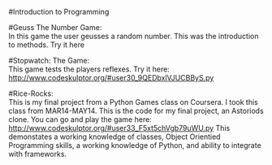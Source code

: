 #Introduction to Programming


#Geuss The Number Game:  
In this game the user geusses a random number.  This was the introduction to methods.
Try it here


#Stopwatch: The Game:  
This game tests the players reflexes.
Try it here: http://www.codeskulptor.org/#user30_9QEDbxlVJUCBByS.py

#Rice-Rocks:  
This is my final project from a Python Games class on Coursera.  I took this class from MAR14-MAY14.  This is the code for my final project, an Astoriods clone.  You can go and play the game here: http://www.codeskulptor.org/#user33_F5xt5chVgb79uWU.py  This demonstates a working knowledge of classes, Object Orientied Programming skills, a working knowledge of Python, and ability to integrate with frameworks.

